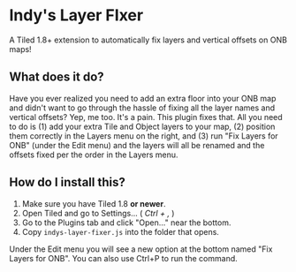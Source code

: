 # Indy's Layer FIxer
A Tiled 1.8+ extension to automatically fix layers and vertical offsets on ONB maps!
<br>

## What does it do?

Have you ever realized you need to add an extra floor into your ONB map and didn't want to go through the hassle of fixing all the layer names and vertical offsets? Yep, me too. It's a pain. This plugin fixes that. All you need to do is (1) add your extra Tile and Object layers to your map, (2) position them correctly in the Layers menu on the right, and (3) run "Fix Layers for ONB" (under the Edit menu) and the layers will all be renamed and the offsets fixed per the order in the Layers menu.

## How do I install this?

1. Make sure you have Tiled 1.8 **or newer**.
2. Open Tiled and go to Settings... ( _Ctrl + ,_ )
3. Go to the Plugins tab and click "Open..." near the bottom.
4. Copy `indys-layer-fixer.js` into the folder that opens.

Under the Edit menu you will see a new option at the bottom named "Fix Layers for ONB". You can also use Ctrl+P to run the command.
